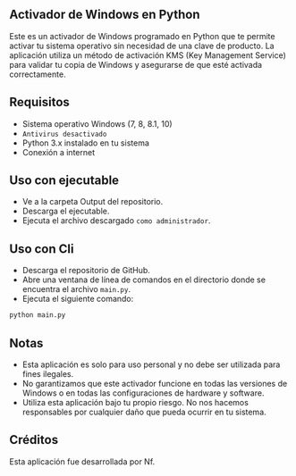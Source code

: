 ## Activador de Windows en Python

Este es un activador de Windows programado en Python que te permite activar tu sistema operativo sin necesidad de una clave de producto. La aplicación utiliza un método de activación KMS (Key Management Service) para validar tu copia de Windows y asegurarse de que esté activada correctamente.

## Requisitos
- Sistema operativo Windows (7, 8, 8.1, 10)
- `Antivirus desactivado`
- Python 3.x instalado en tu sistema
- Conexión a internet

## Uso con ejecutable
- Ve a la carpeta Output del repositorio.
- Descarga el ejecutable.
- Ejecuta el archivo descargado `como administrador`.

## Uso con Cli
- Descarga el repositorio de GitHub.
- Abre una ventana de línea de comandos en el directorio donde se encuentra el archivo `main.py`.
- Ejecuta el siguiente comando:
```sh
python main.py
```
## Notas
- Esta aplicación es solo para uso personal y no debe ser utilizada para fines ilegales.
- No garantizamos que este activador funcione en todas las versiones de Windows o en todas las configuraciones de hardware y software.
- Utiliza esta aplicación bajo tu propio riesgo. No nos hacemos responsables por cualquier daño que pueda ocurrir en tu sistema.

## Créditos
Esta aplicación fue desarrollada por Nf.
